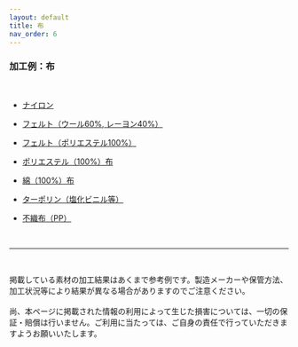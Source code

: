```yaml
---
layout: default
title: 布
nav_order: 6
---
```


### 加工例：布
<br>

* [ナイロン](05-1-nylon.md)

* [フェルト（ウール60%, レーヨン40%）](05-2-felt-w.md)

* [フェルト（ポリエステル100%）](05-3-felt-p.md)

* [ポリエステル（100%）布](05-4-polyester.md)

* [綿（100%）布](05-5-cotton.md)

* [ターポリン（塩化ビニル等）](05-6-tarpaulin.md)

* [不織布（PP）](05-7-pp.md)

<br>

------

<br>

掲載している素材の加工結果はあくまで参考例です。製造メーカーや保管方法、加工状況等により結果が異なる場合がありますのでご注意ください。<br>
<br>
尚、本ページに掲載された情報の利用によって生じた損害については、一切の保証・賠償は行いません。ご利用に当たっては、ご自身の責任で行っていただきますようお願いいたします。
